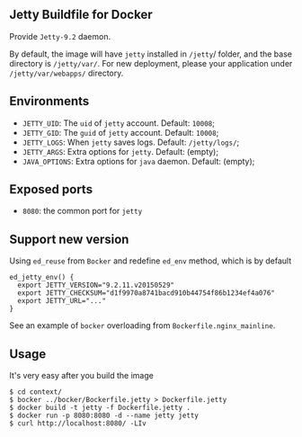 ## Jetty Buildfile for Docker

Provide `Jetty-9.2` daemon.

By default, the image will have `jetty` installed in `/jetty`/ folder,
and the base directory is `/jetty/var/`. For new deployment, please
your application under `/jetty/var/webapps/` directory.

## Environments

* `JETTY_UID`: The `uid` of `jetty` account. Default: `10008`;
* `JETTY_GID`: The `guid` of `jetty` account. Default: `10008`;
* `JETTY_LOGS`: When `jetty` saves logs. Default: `/jetty/logs/`;
* `JETTY_ARGS`: Extra options for `jetty`. Default: (empty);
* `JAVA_OPTIONS`: Extra options for `java` daemon. Default: (empty);

## Exposed ports

* `8080`: the common port for `jetty`

## Support new version

Using `ed_reuse` from `Bocker` and redefine `ed_env` method, which
is by default

    ed_jetty_env() {
      export JETTY_VERSION="9.2.11.v20150529"
      export JETTY_CHECKSUM="d1f9970a8741bacd910b44754f86b1234ef4a076"
      export JETTY_URL="..."
    }

See an example of `bocker` overloading from `Bockerfile.nginx_mainline`.

## Usage

It's very easy after you build the image

    $ cd context/
    $ bocker ../bocker/Bockerfile.jetty > Dockerfile.jetty
    $ docker build -t jetty -f Dockerfile.jetty .
    $ docker run -p 8080:8080 -d --name jetty jetty
    $ curl http://localhost:8080/ -LIv
